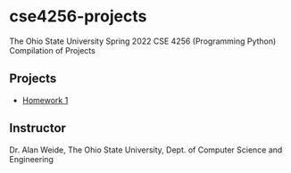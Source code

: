 # cse4256-projects
The Ohio State University Spring 2022 CSE 4256 (Programming Python) Compilation of Projects

## Projects
* [Homework 1](https://github.com/choi1655/cse4256-projects/tree/homework-1)

## Instructor
Dr. Alan Weide, The Ohio State University, Dept. of Computer Science and Engineering
